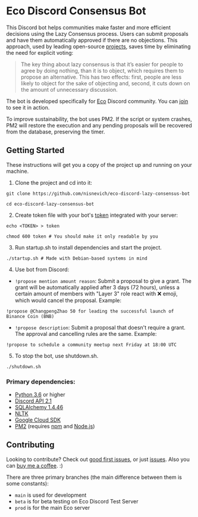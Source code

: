 # Eco Discord Consensus Bot

This Discord bot helps communities make faster and more efficient decisions using the Lazy Consensus process. Users can submit proposals and have them automatically approved if there are no objections. This approach, used by leading open-source [projects](https://community.apache.org/committers/lazyConsensus.html), saves time by eliminating the need for explicit voting:

> The key thing about lazy consensus is that it’s easier for people to agree by doing nothing, than it is to object, which requires them to propose an alternative. This has two effects: first, people are less likely to object for the sake of objecting and, second, it cuts down on the amount of unnecessary discussion.

The bot is developed specifically for [Eco](https://eco.org/) Discord community. You can [join](http://discord.eco.org/) to see it in action.

To improve sustainability, the bot uses PM2. If the script or system crashes, PM2 will restore the execution and any pending proposals will be recovered from the database, preserving the timer.

## Getting Started
These instructions will get you a copy of the project up and running on your machine.

1. Clone the project and cd into it:
```
git clone https://github.com/nisnevich/eco-discord-lazy-consensus-bot

cd eco-discord-lazy-consensus-bot
```

2. Create token file with your bot's [token](https://discord.com/developers/applications) integrated with your server:

```
echo <TOKEN> > token

chmod 600 token # You should make it only readable by you
```

3. Run startup.sh to install dependencies and start the project.
```
./startup.sh # Made with Debian-based systems in mind
```

4. Use bot from Discord:
- `!propose mention amount reason`: Submit a proposal to give a grant. The grant will be automatically applied after 3 days (72 hours), unless a certain amount of members with "Layer 3" role react with :x: emoji, which would cancel the proposal. Example:
```
!propose @ChangpengZhao 50 for leading the successful launch of Binance Coin (BNB) 
```

- `!propose description`: Submit a proposal that doesn't require a grant. The approval and cancelling rules are the same. Example:
```
!propose to schedule a community meetup next Friday at 18:00 UTC
```

5. To stop the bot, use shutdown.sh.
```
./shutdown.sh
```

### Primary dependencies:
- [Python 3.6](https://www.python.org/downloads/release/python-360/) or higher
- [Discord API 2.1](https://discord.com/developers/docs/intro) 
- [SQLAlchemy 1.4.46](https://www.sqlalchemy.org/)
- [NLTK](https://www.nltk.org/)
- [Google Cloud SDK](https://cloud.google.com/sdk)
- [PM2](https://pm2.io) (requires [npm](https://www.npmjs.com) and [Node.js](https://nodejs.org))

## Contributing

Looking to contribute? Check out [good first issues](https://github.com/nisnevich/eco-discord-lazy-consensus-bot/issues?q=is%3Aissue+is%3Aopen+label%3A%22good+first+issue%22), or just [issues](https://github.com/nisnevich/eco-discord-lazy-consensus-bot/issues). Also you can [buy me a coffee](https://www.buymeacoffee.com/a.nisnevich). :)

There are three primary branches (the main difference between them is some constants):
- `main` is used for development
- `beta` is for beta testing on Eco Discord Test Server
- `prod` is for the main Eco server


